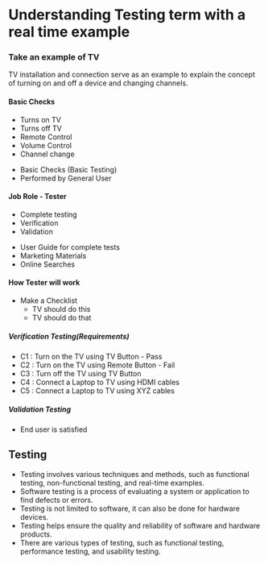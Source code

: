 # Understanding Testing term with a real time example

### Take an example of TV

TV installation and connection serve as an example to explain the concept of turning on and off a device and changing channels.

#### Basic Checks

- Turns on TV
- Turns off TV
- Remote Control
- Volume Control
- Channel change

* Basic Checks (Basic Testing)
* Performed by General User

#### Job Role - Tester

- Complete testing
- Verification
- Validation

* User Guide for complete tests
* Marketing Materials
* Online Searches

#### How Tester will work

- Make a Checklist
  - TV should do this
  - TV should do that

##### Verification Testing(Requirements)

- C1 : Turn on the TV using TV Button - Pass
- C2 : Turn on the TV using Remote Button - Fail
- C3 : Turn off the TV using TV Button
- C4 : Connect a Laptop to TV using HDMI cables
- C5 : Connect a Laptop to TV using XYZ cables

##### Validation Testing

- End user is satisfied

## Testing

- Testing involves various techniques and methods, such as functional testing, non-functional testing, and real-time examples.
- Software testing is a process of evaluating a system or application to find defects or errors.
- Testing is not limited to software, it can also be done for hardware devices.
- Testing helps ensure the quality and reliability of software and hardware products.
- There are various types of testing, such as functional testing, performance testing, and usability testing.
